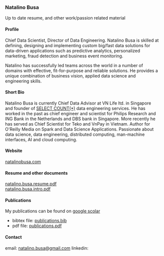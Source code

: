 ### Natalino Busa

Up to date resume, and other work/passion related material
#### Profile

Chief Data Scientist, Director of Data Engineering. Natalino Busa is skilled at defining, designing and implementing 
custom big/fast data solutions for data-driven applications such as predictive analytics, personalized marketing, fraud detection and business event monitoring.

Natalino has successfully led teams across the world in a number of domains with effective, fit-for-purpose and reliable
solutions. He provides a unique combination of business vision, applied data science and engineering skills. 

#### Short Bio

Natalino Busa is currently Chief Data Advisor at VN Life ltd. in Singapore and founder of [SELECT COUNT(\*)](http://selectcountstar.com) data engineering services. He has worked in the past as chief engineer and scientist for Philips Research and ING Bank in the Netherlands and DBS bank in Singapore. More recently he has served as Chief Scientist for Teko and VnPay in Vietnam. Author for O'Reilly Media on Spark and Data Science Applications. Passionate about data science, data engineering, distributed computing, man-machine interfaces, AI and cloud computing.

#### Website

[natalinobusa.com](http://natalinobusa.com)

#### Resume and other documents

[natalino.busa.resume.pdf](https://github.com/natbusa/resume/raw/master/files/natalino.busa.resume.pdf)  
[natalino.busa.intro.pdf](https://github.com/natbusa/resume/raw/master/files/natalino.busa.intro.pdf)

#### Publications

My publications can be found on [google scolar](https://scholar.google.com.sg/citations?user=tWVGk_QAAAAJ&hl=en)  

  - bibtex file:  [publications.bib](https://github.com/natbusa/resume/raw/master/sources/publications.bib)  
  - pdf file: [publications.pdf](https://github.com/natbusa/resume/raw/master/files/publications.pdf)

#### Contact

email: natalino.busa@gmail.com
linkedin: 
